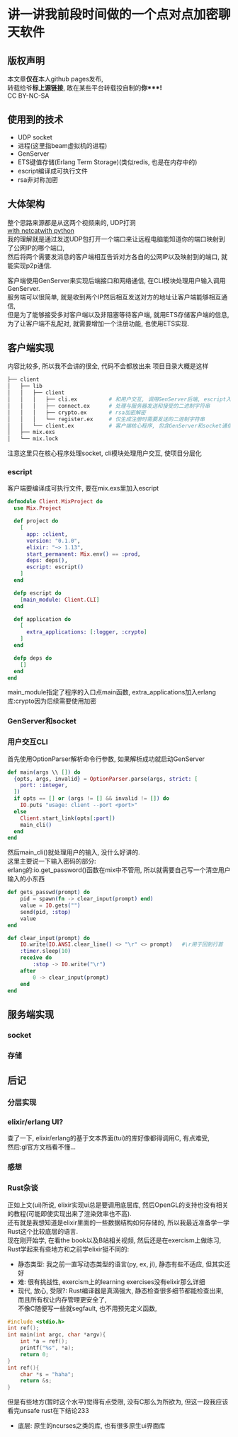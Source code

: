# 讲一讲我前段时间做的一个点对点加密聊天软件
## 版权声明
本文章**仅在**本人github pages发布,  
转载给爷**标上源链接**, 敢在某些平台转载投自制的**你\*\**!**  
CC BY-NC-SA

## 使用到的技术
- UDP socket
- 进程(这里指beam虚拟机的进程)
- GenServer
- ETS键值存储(Erlang Term Storage)(类似redis, 也是在内存中的)
- escript编译成可执行文件
- rsa非对称加密

## 大体架构
整个思路来源都是从这两个视频来的, UDP打洞  
[with netcat](https://www.youtube.com/watch?v=s_-UCmuiYW8)[with python](https://www.youtube.com/watch?v=IbzGL_tjmv4)  
我的理解就是通过发送UDP包打开一个端口来让远程电脑能知道你的端口映射到了公网IP的哪个端口,  
然后将两个需要发消息的客户端相互告诉对方各自的公网IP以及映射到的端口, 就能实现p2p通信.  

客户端使用GenServer来实现后端接口和网络通信, 在CLI模块处理用户输入调用GenServer.  
服务端可以很简单, 就是收到两个IP然后相互发送对方的地址让客户端能够相互通信,  
但是为了能够接受多对客户端以及非阻塞等待客户端, 就用ETS存储客户端的信息,  
为了让客户端不乱配对, 就需要增加一个注册功能, 也使用ETS实现.  

## 客户端实现
内容比较多, 所以我不会讲的很全, 代码不会都放出来
项目目录大概是这样
```sh
├── client
│   ├── lib
│   │   ├── client
│   │   │   ├── cli.ex          # 和用户交互, 调用GenServer后端, escript入口点
│   │   │   ├── connect.ex      # 处理与服务器发送和接受的二进制字符串
│   │   │   ├── crypto.ex       # rsa加密解密
│   │   │   └── register.ex     # 仅生成注册时需要发送的二进制字符串
│   │   └── client.ex           # 客户端核心程序, 包含GenServer和socket通信
│   ├── mix.exs
│   └── mix.lock
```

注意这里只在核心程序处理socket, cli模块处理用户交互, 使项目分层化

### escript
客户端要编译成可执行文件, 要在mix.exs里加入escript 
```elixir
defmodule Client.MixProject do
  use Mix.Project

  def project do
    [
      app: :client,
      version: "0.1.0",
      elixir: "~> 1.13",
      start_permanent: Mix.env() == :prod,
      deps: deps(),
      escript: escript()
    ]
  end

  defp escript do
    [main_module: Client.CLI]
  end

  def application do
    [
      extra_applications: [:logger, :crypto]
    ]
  end

  defp deps do
    []
  end
end
```
main\_module指定了程序的入口点main函数, extra\_applications加入erlang库:crypto因为后续需要使用加密

### GenServer和socket

### 用户交互CLI
首先使用OptionParser解析命令行参数, 如果解析成功就启动GenServer
```elixir
def main(args \\ []) do
  {opts, args, invalid} = OptionParser.parse(args, strict: [
    port: :integer,
  ])
  if opts == [] or (args != [] && invalid != []) do
    IO.puts "usage: client --port <port>"
  else
    Client.start_link(opts[:port])
    main_cli()
  end
end
```
然后main\_cli()就处理用户的输入, 没什么好讲的.  
这里主要说一下输入密码的部分:  
erlang的:io.get_password()函数在mix中不管用, 所以就需要自己写一个清空用户输入的小东西
```elixir
def gets_passwd(prompt) do
	pid = spawn(fn -> clear_input(prompt) end)
	value = IO.gets("")
	send(pid, :stop)
	value
end

def clear_input(prompt) do
	IO.write(IO.ANSI.clear_line() <> "\r" <> prompt)   #\r用于回到行首
	:timer.sleep(10)
	receive do
		:stop -> IO.write("\r")
	after
		0 -> clear_input(prompt)
	end
end
```
## 服务端实现
### socket
### 存储

## 后记
### 分层实现
### elixir/erlang UI?
查了一下, elixir/erlang的基于文本界面(tui)的库好像都得调用C, 有点难受,  
然后:gl官方文档看不懂...
### 感想
### Rust杂谈
正如上文(ui)所说, elixir实现ui总是要调用底层库, 然后OpenGL的支持也没有相关的教程(可能即使实现出来了渲染效率也不高).  
还有就是我想知道是elixir里面的一些数据结构如何存储的, 所以我最近准备学一学Rust这个比较底层的语言.  
现在刚开始学, 在看the book以及B站相关视频, 然后还是在exercism上做练习, Rust学起来有些地方和之前学elixir挺不同的:  
- 静态类型: 我之前一直写动态类型的语言(py, ex, jl), 静态有些不适应, 但其实还好
- 难: 很有挑战性, exercism上的learning exercises没有elixir那么详细
- 现代, 放心, 受限?: Rust编译器是真滴强大, 静态检查很多细节都能检查出来, 而且所有权让内存管理更安全了,  
不像C随便写一些就segfault, 也不用预先定义函数,  
```C
#include <stdio.h>
int ref();
int main(int argc, char *argv){
	int *a = ref();
	printf("%s", *a);
	return 0;
}
int ref(){
	char *s = "haha";
	return &s;
}
```
但是有些地方(暂时这个水平)觉得有点受限, 没有C那么为所欲为, 但这一段我应该看完unsafe rust在下结论233
- 底层: 原生的ncurses之类的库, 也有很多原生ui界面库
